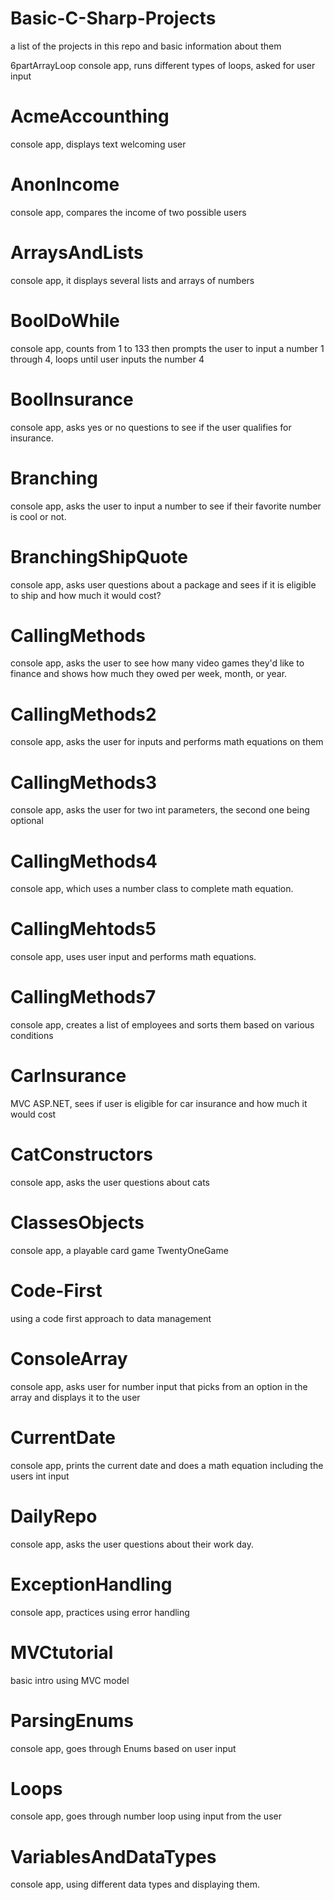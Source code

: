 # Basic-C-Sharp-Projects
a list of the projects in this repo and basic information about them

  6partArrayLoop
console app, runs different types of loops, asked for user input

# AcmeAccounthing
console app, displays text welcoming user

# AnonIncome
console app, compares the income of two possible users

# ArraysAndLists
console app, it displays several lists and arrays of numbers

# BoolDoWhile
console app, counts from 1 to 133 then prompts the user to input a number
1 through 4, loops until user inputs the number 4

# BoolInsurance
console app, asks yes or no questions to see if the user qualifies for insurance.

# Branching 
console app, asks the user to input a number to see if their favorite number is cool or not.

# BranchingShipQuote
console app, asks user questions about a package and sees if it is eligible to ship and
how much it would cost?

# CallingMethods
console app, asks the user to see how many video games they'd like to finance and shows how much
they owed per week, month, or year.

# CallingMethods2
console app, asks the user for inputs and performs math equations on them

# CallingMethods3
console app, asks the user for two int parameters, the second one being optional

# CallingMethods4
console app, which uses a number class to complete math equation.

# CallingMehtods5
console app, uses user input and performs math equations.

# CallingMethods7
console app, creates a list of employees and sorts them based on various conditions

# CarInsurance
MVC ASP.NET, sees if user is eligible for car insurance and how much it would cost

# CatConstructors
console app, asks the user questions about cats

# ClassesObjects
console app, a playable card game TwentyOneGame

# Code-First
using a code first approach to data management

# ConsoleArray
console app, asks user for number input that picks from an option in the array and displays it
to the user

# CurrentDate
console app, prints the current date and does a math equation including the users int input

# DailyRepo
console app, asks the user questions about their work day.

# ExceptionHandling
console app, practices using error handling 

# MVCtutorial
basic intro using MVC model

# ParsingEnums
console app, goes through Enums based on user input

# Loops
console app, goes through number loop using input from the user

# VariablesAndDataTypes
console app, using different data types and displaying them.



